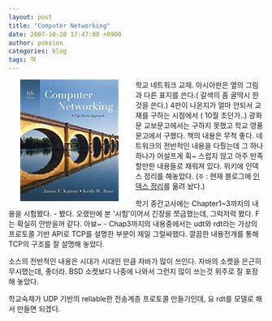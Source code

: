 ```yaml
---
layout: post
title: "Computer Networking"
date: 2007-10-20 17:47:00 +0900
author: poksion
categories: blog
tags: 책
---
```


<div class="imageblock left" style="float: left; margin-right: 10px;"><img src="/assets/img/book/51Y9E4HRGBL._AA240_.jpg"></div>

학교 네트워크 교재. 아시아판은 옆의 그림과 다른 표지를 쓴다.( 갈색의 좀 굴딱시 한것을 쓴다.) 4판이 나온지가 얼마 안되서 교재를 구하는 시점에서 ( 10월 초던가..) 광화문 교보문고에서는 구하지 못했고 학교 영풍문고에서 구했다. 책의 내용은 무척 좋다. 네트워크의 전반적인 내용을 다뤘는데 그 하나하나가 어설프게 휙~ 스럽지 않고 아주 만족할만한 내용들로 채워져 있다. 위키에 인덱스 정리를 해놓았다. (```주``` : 현재 블로그에 [인덱스 정리](/blog/2007/11/22/ComputerNetworking-toc.html)를 옮려 놨다.)

학기 중간고사에는 Chapter1~3까지의 내용을 시험봤다. - 봤다. 오랬만에 본 '시험'이어서 긴장을 쪼금했는데, 그럭저럭 봤다. F는 확실히 안받을꺼 같다. 아뵤~ - Chap3까지의 내용중에서는 udt와 rdt라는 가상의 프로토콜 기반 API로 TCP를 설명한 부분이 제일 그럴싸했다. 깔끔한 내용전개를 통해 TCP의 구조를 잘 설명해 놓았다.

소스의 전반적인 내용은 시대가 시대인 만큼 자바가 많이 쓰인다. 자바의 소켓을 은근히 무시했는데, 좋더라. BSD 소켓보다 나중에 나와서 그런지 많이 쓰는것 위주로 잘 포장해 놓았다.

학교숙제가 UDP 기반의 reliable한 전송계층 프로토콜 만들기인데, 요 rdt를 모델로 해서 만들면 되겠다.

